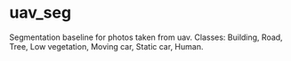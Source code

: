# uav_seg
Segmentation baseline for photos taken from uav. Classes: Building, Road, Tree, Low vegetation, Moving car, Static car, Human.
